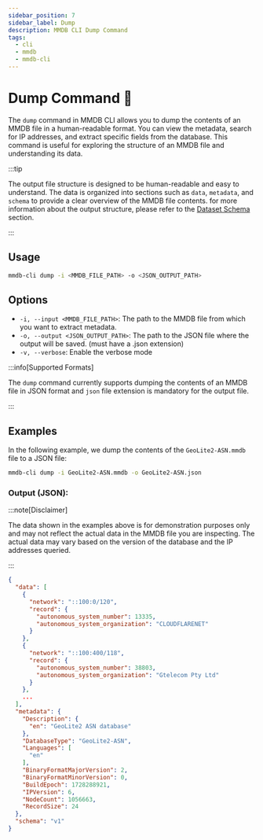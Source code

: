 ```yaml
---
sidebar_position: 7
sidebar_label: Dump
description: MMDB CLI Dump Command
tags:
  - cli
  - mmdb
  - mmdb-cli
---
```


# Dump Command 🐣

The `dump` command in MMDB CLI allows you to dump the contents of an MMDB file in a human-readable format. You can view the metadata, search for IP addresses, and extract specific fields from the database. This command is useful for exploring the structure of an MMDB file and understanding its data.

:::tip

The output file structure is designed to be human-readable and easy to understand. The data is organized into sections such as `data`, `metadata`, and `schema` to provide a clear overview of the MMDB file contents. for more information about the output structure, please refer to the [Dataset Schema](../dataset-schema.md) section.

:::

## Usage

```bash
mmdb-cli dump -i <MMDB_FILE_PATH> -o <JSON_OUTPUT_PATH>
```

## Options

- `-i, --input <MMDB_FILE_PATH>`: The path to the MMDB file from which you want to extract metadata.
- `-o, --output <JSON_OUTPUT_PATH>`: The path to the JSON file where the output will be saved. (must have a .json extension)
- `-v, --verbose`: Enable the verbose mode

:::info[Supported Formats]

The `dump` command currently supports dumping the contents of an MMDB file in JSON format and `json` file extension is mandatory for the output file.

:::

## Examples

In the following example, we dump the contents of the `GeoLite2-ASN.mmdb` file to a JSON file:

```bash
mmdb-cli dump -i GeoLite2-ASN.mmdb -o GeoLite2-ASN.json
```

### Output (JSON):

:::note[Disclaimer]

The data shown in the examples above is for demonstration purposes only and may not reflect the actual data in the MMDB file you are inspecting. The actual data may vary based on the version of the database and the IP addresses queried.

:::

```json
{
  "data": [
    {
      "network": "::100:0/120",
      "record": {
        "autonomous_system_number": 13335,
        "autonomous_system_organization": "CLOUDFLARENET"
      }
    },
    {
      "network": "::100:400/118",
      "record": {
        "autonomous_system_number": 38803,
        "autonomous_system_organization": "Gtelecom Pty Ltd"
      }
    },
    ...
  ],
  "metadata": {
    "Description": {
      "en": "GeoLite2 ASN database"
    },
    "DatabaseType": "GeoLite2-ASN",
    "Languages": [
      "en"
    ],
    "BinaryFormatMajorVersion": 2,
    "BinaryFormatMinorVersion": 0,
    "BuildEpoch": 1728288921,
    "IPVersion": 6,
    "NodeCount": 1056663,
    "RecordSize": 24
  },
  "schema": "v1"
}
```